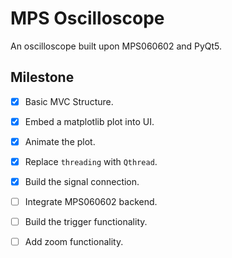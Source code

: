 MPS Oscilloscope
================

An oscilloscope built upon MPS060602 and PyQt5.


## Milestone

- [x] Basic MVC Structure.
- [x] Embed a matplotlib plot into UI.
- [x] Animate the plot.
- [x] Replace `threading` with `Qthread`.
- [x] Build the signal connection.
- [ ] Integrate MPS060602 backend.
- [ ] Build the trigger functionality.

- [ ] Add zoom functionality.
